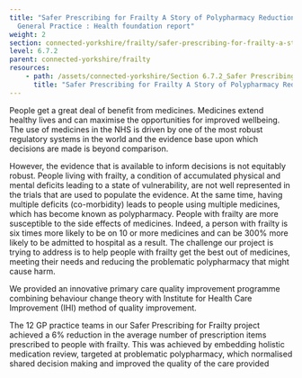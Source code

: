 ```yaml
---
title: "Safer Prescribing for Frailty A Story of Polypharmacy Reduction in
  General Practice : Health foundation report"
weight: 2
section: connected-yorkshire/frailty/safer-prescribing-for-frailty-a-story-of-polypharmacy-reduction-in-general-practice-health-foundation-report
level: 6.7.2
parent: connected-yorkshire/frailty
resources: 
    - path: /assets/connected-yorkshire/Section 6.7.2_Safer Prescribing for Fraility.pdf
      title: "Safer Prescribing for Frailty A Story of Polypharmacy Reduction in General Practice : Health foundation report"
---
```


People get a great deal of benefit from medicines. Medicines extend healthy lives and can maximise the opportunities for improved wellbeing. The use of medicines in the NHS is driven by one of the most robust regulatory systems in the world and the evidence base upon which decisions are made is beyond comparison.  

However, the evidence that is available to inform decisions is not equitably robust. People living with frailty, a condition of accumulated physical and mental deficits leading to a state of vulnerability, are not well represented in the trials that are used to populate the evidence. At the same time, having multiple deficits (co-morbidity) leads to people using multiple medicines, which has become known as polypharmacy. People with frailty are more susceptible to the side effects of medicines. Indeed, a person with frailty is six times more likely to be on 10 or more medicines and can be 300% more likely to be admitted to hospital as a result. The challenge our project is trying to address is to help people with frailty get the best out of medicines, meeting their needs and reducing the problematic polypharmacy that might cause harm.  

We provided an innovative primary care quality improvement programme combining behaviour change theory with Institute for Health Care Improvement (IHI) method of quality improvement.  

The 12 GP practice teams in our Safer Prescribing for Frailty project achieved a 6% reduction in the average number of prescription items prescribed to people with frailty. This was achieved by embedding holistic medication review, targeted at problematic polypharmacy, which normalised shared decision making and improved the quality of the care provided
        
